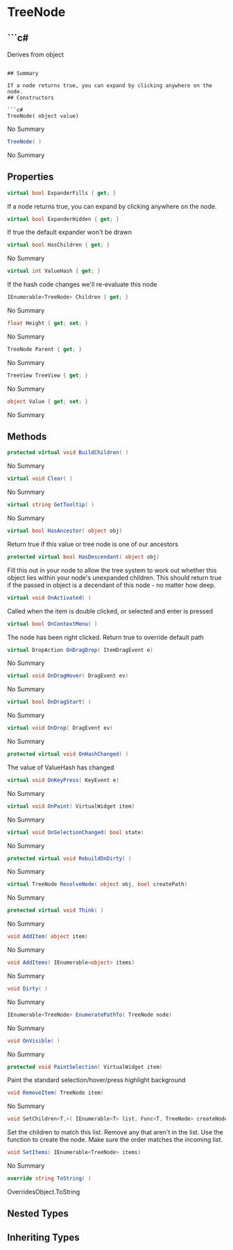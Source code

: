 # TreeNode

## ```c#
Derives from object
```

## Summary

If a node returns true, you can expand by clicking anywhere on the node.
## Constructors

```c#
TreeNode( object value) 
```
No Summary
```c#
TreeNode( ) 
```
No Summary
## Properties

```c#
virtual bool ExpanderFills { get; } 
```
If a node returns true, you can expand by clicking anywhere on the node.
```c#
virtual bool ExpanderHidden { get; } 
```
If true the default expander won't be drawn
```c#
virtual bool HasChildren { get; } 
```
No Summary
```c#
virtual int ValueHash { get; } 
```
If the hash code changes we'll re-evaluate this node
```c#
IEnumerable<TreeNode> Children { get; } 
```
No Summary
```c#
float Height { get; set; } 
```
No Summary
```c#
TreeNode Parent { get; } 
```
No Summary
```c#
TreeView TreeView { get; } 
```
No Summary
```c#
object Value { get; set; } 
```
No Summary
## Methods

```c#
protected virtual void BuildChildren( ) 
```
No Summary
```c#
virtual void Clear( ) 
```
No Summary
```c#
virtual string GetTooltip( ) 
```
No Summary
```c#
virtual bool HasAncestor( object obj) 
```
Return true if this value or tree node is one of our ancestors
```c#
protected virtual bool HasDescendant( object obj) 
```
Fill this out in your node to allow the tree system to work out
whether this object lies within your node's unexpanded children.
This should return true if the passed in object is a decendant of
this node - no matter how deep.
```c#
virtual void OnActivated( ) 
```
Called when the item is double clicked, or selected and enter is pressed
```c#
virtual bool OnContextMenu( ) 
```
The node has been right clicked. Return true to override default path
```c#
virtual DropAction OnDragDrop( ItemDragEvent e) 
```
No Summary
```c#
virtual void OnDragHover( DragEvent ev) 
```
No Summary
```c#
virtual bool OnDragStart( ) 
```
No Summary
```c#
virtual void OnDrop( DragEvent ev) 
```
No Summary
```c#
protected virtual void OnHashChanged( ) 
```
The value of ValueHash has changed
```c#
virtual void OnKeyPress( KeyEvent e) 
```
No Summary
```c#
virtual void OnPaint( VirtualWidget item) 
```
No Summary
```c#
virtual void OnSelectionChanged( bool state) 
```
No Summary
```c#
protected virtual void RebuildOnDirty( ) 
```
No Summary
```c#
virtual TreeNode ResolveNode( object obj, bool createPath) 
```
No Summary
```c#
protected virtual void Think( ) 
```
No Summary
```c#
void AddItem( object item) 
```
No Summary
```c#
void AddItems( IEnumerable<object> items) 
```
No Summary
```c#
void Dirty( ) 
```
No Summary
```c#
IEnumerable<TreeNode> EnumeratePathTo( TreeNode node) 
```
No Summary
```c#
void OnVisible( ) 
```
No Summary
```c#
protected void PaintSelection( VirtualWidget item) 
```
Paint the standard selection/hover/press highlight background
```c#
void RemoveItem( TreeNode item) 
```
No Summary
```c#
void SetChildren<T,>( IEnumerable<T> list, Func<T, TreeNode> createNode) 
```
Set the children to match this list.
Remove any that aren't in the list.
Use the function to create the node.
Make sure the order matches the incoming list.
```c#
void SetItems( IEnumerable<TreeNode> items) 
```
No Summary
```c#
override string ToString( ) 
```
OverridesObject.ToString
## Nested Types

## Inheriting Types

